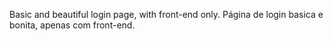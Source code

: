 Basic and beautiful login page, with front-end only.
Página de login basica e bonita, apenas com front-end.
